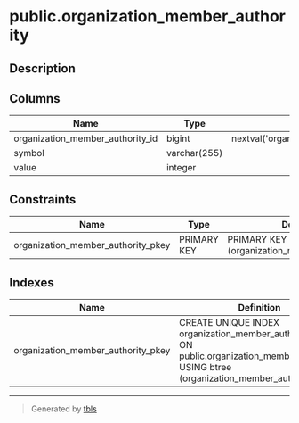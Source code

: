 # public.organization_member_authority

## Description

## Columns

| Name                             | Type         | Default                                                                              | Nullable | Children                                                    | Parents | Comment |
| -------------------------------- | ------------ | ------------------------------------------------------------------------------------ | -------- | ----------------------------------------------------------- | ------- | ------- |
| organization_member_authority_id | bigint       | nextval('organization_member_authority_organization_member_authority_seq'::regclass) | false    | [public.organization_member](public.organization_member.md) |         |         |
| symbol                           | varchar(255) |                                                                                      | false    |                                                             |         |         |
| value                            | integer      |                                                                                      | false    |                                                             |         |         |

## Constraints

| Name                               | Type        | Definition                                     |
| ---------------------------------- | ----------- | ---------------------------------------------- |
| organization_member_authority_pkey | PRIMARY KEY | PRIMARY KEY (organization_member_authority_id) |

## Indexes

| Name                               | Definition                                                                                                                                    |
| ---------------------------------- | --------------------------------------------------------------------------------------------------------------------------------------------- |
| organization_member_authority_pkey | CREATE UNIQUE INDEX organization_member_authority_pkey ON public.organization_member_authority USING btree (organization_member_authority_id) |

---

> Generated by [tbls](https://github.com/k1LoW/tbls)
